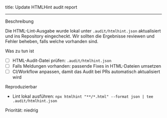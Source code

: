 title: Update HTMLHint audit report

---

Beschreibung

Die HTML-Lint-Ausgabe wurde lokal unter `.audit/htmlhint.json` aktualisiert und ins Repository eingecheckt. Wir sollten die Ergebnisse reviewen und Fehler beheben, falls welche vorhanden sind.

Was zu tun ist

- [ ] HTML-Audit-Datei prüfen: `.audit/htmlhint.json`
- [ ] Falls Meldungen vorhanden: passende Fixes in HTML-Dateien umsetzen
- [ ] CI/Workflow anpassen, damit das Audit bei PRs automatisch aktualisiert wird

Reproduzierbar

- Lint lokal ausführen: `npx htmlhint "**/*.html" --format json | tee .audit/htmlhint.json`

Priorität: niedrig
